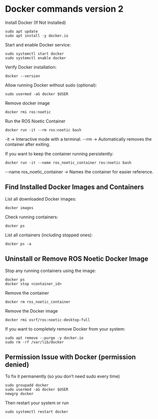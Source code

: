 # Docker commands version 2

Install Docker (If Not Installed)
```
sudo apt update
sudo apt install -y docker.io
```

Start and enable Docker service:
```
sudo systemctl start docker
sudo systemctl enable docker
```

Verify Docker installation:
```
docker --version
```

Allow running Docker without sudo (optional):
```
sudo usermod -aG docker $USER
```

Remove docker image
```
docker rmi ros:noetic
```

Run the ROS Noetic Container
```
docker run -it --rm ros:noetic bash
```
  -it → Interactive mode with a terminal.
  --rm → Automatically removes the container after exiting.

If you want to keep the container running persistently:
```
docker run -it --name ros_noetic_container ros:noetic bash
```
  --name ros_noetic_container → Names the container for easier reference.

## Find Installed Docker Images and Containers
List all downloaded Docker images:
```
docker images
```
Check running containers:
```
docker ps
```
List all containers (including stopped ones):
```
docker ps -a
```

## Uninstall or Remove ROS Noetic Docker Image
Stop any running containers using the image:
```
docker ps
docker stop <container_id>
```
Remove the container
```
docker rm ros_noetic_container
```
Remove the Docker image
```
docker rmi osrf/ros:noetic-desktop-full
```
If you want to completely remove Docker from your system:
```
sudo apt remove --purge -y docker.io
sudo rm -rf /var/lib/docker
```

##  Permission Issue with Docker (permission denied)
To fix it permanently (so you don’t need sudo every time)
```
sudo groupadd docker
sudo usermod -aG docker $USER
newgrp docker
```
Then restart your system or run
```
sudo systemctl restart docker
```





